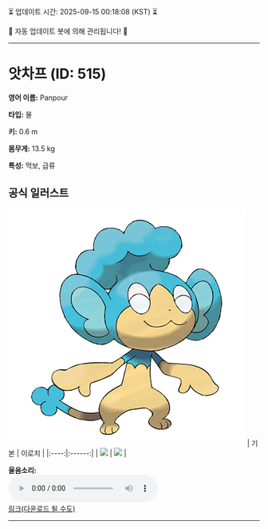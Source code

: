 
⏳ 업데이트 시간: 2025-09-15 00:18:08 (KST) ⏳

🤖 자동 업데이트 봇에 의해 관리됩니다! 🤖

---

# 앗차프 (ID: 515)
**영어 이름:** Panpour

**타입:** 물

**키:** 0.6 m

**몸무게:** 13.5 kg

**특성:** 먹보, 급류

## 공식 일러스트
![](https://raw.githubusercontent.com/PokeAPI/sprites/master/sprites/pokemon/other/official-artwork/515.png)
| 기본 | 이로치 |
|:----:|:------:|
| <img src="http://play.pokemonshowdown.com/sprites/ani/panpour.gif" width="200"> | <img src="http://play.pokemonshowdown.com/sprites/ani-shiny/panpour.gif" width="200"> |

**울음소리:**<br><audio controls src="https://raw.githubusercontent.com/PokeAPI/cries/main/cries/pokemon/latest/515.ogg"></audio><br> [링크(다운로드 될 수도)](https://raw.githubusercontent.com/PokeAPI/cries/main/cries/pokemon/latest/515.ogg)


---
